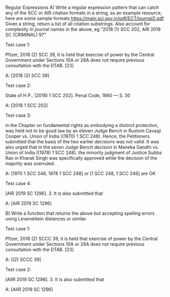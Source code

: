  Regular Expressions
A) Write a regular expression pattern that can catch any of the SCC or AIR citation formats in a string, as an example resource, here are some sample formats https://main.sci.gov.in/pdf/ECT/journal2.pdf. Given a string, return a list of all citation substrings. Also account for complexity in journal names in the above, eg “2018 (1) SCC 202, AIR 2018 SC (CRIMINAL) 97”

Test case 1: 

Pfizer, 2018 (2) SCC 39, it is held that exercise of power by the Central Government under Sections 10A or 26A does not require previous consultation with the DTAB. [23]

A: [2018 (2) SCC 39]


Test case 2:

State of H.P., (2018) 1 SCC 202]. Penal Code, 1860 — S. 30

A: [2018 1 SCC 202]


Test case 3:

in the Chapter on fundamental rights as embodying a distinct protection, was held not to be good law by an eleven Judge Bench in Rustom Cavasji Cooper vs. Union of India ((1970) 1 SCC 248). Hence, the Petitioners submitted that the basis of the two earlier decisions was not valid. It was also urged that in the seven Judge Bench decision in Maneka Gandhi vs. Union of India ((1978) 1 SCC 248), the minority judgment of Justice Subba Rao in Kharak Singh was specifically approved while the decision of the majority was overruled. 

A: [1970 1 SCC 248, 1978 1 SCC 248] or [1 SCC 248, 1 SCC 248] are OK

Test case 4: 

[AIR 2019 SC 1296]. 3. It is also submitted that

A: [AIR 2019 SC 1296]


B) Write a function that returns the above but accepting spelling errors using Levenshtein distances or similar.

Test case 1:

Pfizer, 2018 (2) SCCC 39, it is held that exercise of power by the Central Government under Sections 10A or 26A does not require previous consultation with the DTAB. [23]

A: [(2) SCCC 39]

Test case 2:

[AIIR    2019 SC 1296]. 3. It is also submitted that

A: [AIIR    2019 SC 1296]
